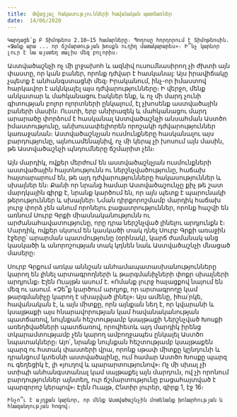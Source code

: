 ```yaml
---
title:  Թվացյալ հակասությունների հավանական պատճառներ
date:  14/06/2020
---
```


`Կարդացե՛ք Բ Տիմոթեոս 2.10–15 համարները։ Պողոսը հորդորում է Տիմոթեոսին. «Ջանք արա ... որ ճշմարտության խոսքն ուղիղ մատակարարես»։ Ի՞նչ կարևոր լուր է նա այստեղ տալիս մեզ բոլորիս։`

Աստվածաշնչի ոչ մի լրջախոհ և ազնիվ ուսումնասիրող չի ժխտի այն փաստը, որ կան բաներ, որոնք դժվար է հասկանալ: Այս իրավիճակը չպետք է անհանգստացնի մեզ։ Իրականում, ինչ-որ իմաստով հարկավոր է ակնկալել այս դժվարությունները։ Ի վերջո, մենք անկատար և մահկանացու էակներ ենք, և ոչ մի մարդ չունի գիտության բոլոր ոլորտների ընկալում, էլ չխոսենք աստվածային բաների մասին։ Ուստի, երբ անիրազեկ և մահկանացու մարդ արարածը փորձում է հասկանալ Աստվածաշնչի անսահման Աստծո իմաստությունը, անխուսափելիորեն որոշակի դժվարություններ կառաջանան։ Աստվածաշնչյան ուսմունքները հասկանալու այս բարդությունը, այնուամենայնիվ, ոչ մի կերպ չի խոսում այն մասին, թե Աստվածաշնչի պնդումները ճշմարիտ չեն։

Այն մարդիկ, ովքեր մերժում են աստվածաշնչյան ուսմունքների աստվածային հայտնությունն ու ներշնչվածությունը, հաճախ հայտարարում են, թե այդ դժվարությունները հակասություններ և սխալներ են։ Քանի որ նրանց համար Աստվածաշունչը քիչ թե շատ մարդկային գիրք է, նրանք կարծում են, որ այն պետք է պարունակի թերություններ և սխալներ։ Նման դիրքորոշմամբ մարդիկ հաճախ լուրջ փորձ չեն անում որոնելու բացատրություններ, որոնք հաշվի են առնում Սուրբ Գրքի միասնականությունն ու արժանահավատությունը, որը դրա ներշնչված լինելու արդյունքն է։ Մարդիկ, ովքեր սկսում են կասկածի տակ դնել Սուրբ Գրքի առաջին էջերը՝ արարման պատմությունը (օրինակ), կարճ ժամանակ անց կասկածի և անորոշության տակ կդնեն նաև Աստվածաշնչի մնացած մասերը։

Սուրբ Գրքում առկա աննշան անհամապատասխանությունները կարող են լինել արտագրողների և թարգմանիչների փոքր սխալների արդյունք։ Էլեն Ուայթն ասում է. «Ոմանք լուրջ հայացքով նայում են մեզ ու ասում. «Չե՞ք կարծում արդյոք, որ արտագրողը կամ թարգմանիչը կարող է սխալված լինել»։ Այս ամենը, իհա՛րկե, հավանական է, և այն միտքը, որն այնքան նեղ է, որ կվարանի և կսայթաքի այս հնարավորության կամ հավանականության պատճառով, նույնքան հեշտությամբ կսայթաքի Ներշնչված Խոսքի առեղծվածների պատճառով, որովհետև այդ մարդիկ իրենց տկարամտությամբ չեն կարող ամբողջապես ընկալել Աստծո նպատակները։ Այո՛, նրանք նույնքան հեշտությամբ կսայթաքեն պարզ ու հստակ փաստերի վրա, որոնք սթափ միտքը կընդունի և դրանցում կտեսնի աստվածայինը, ում համար Աստծո Խոսքը պարզ ու գեղեցիկ է, լի «յուղով և պարարտությունով»։ Ոչ մի սխալ չի ստիպի անհանգստանալ կամ սայթաքել այն մարդուն, ով չի որոնում բարդություններ այնտեղ, ուր ճշմարտությունը բացահայտված է պարզորոշ կերպով»։ Էլեն Ուայթ, Ընտիր լուրեր, գիրք 1, էջ 16։

`Ինչո՞ւ է այդքան կարևոր, որ մենք Աստվածաշնչին մոտենանք խոնարհության և հնազանդության հոգով։`